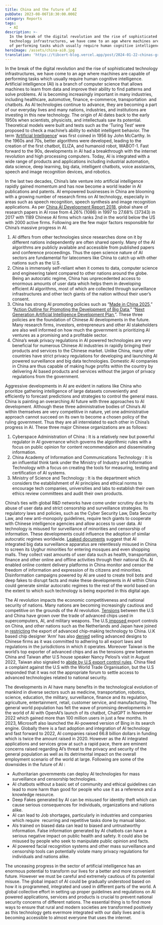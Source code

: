```yaml
---
title: China and the future of AI
pubDate: 2023-08-06T18:30:00.000Z
category: Reports
tags:
  - AI
description: >-
  In the break of the digital revolution and the rise of sophisticated
  technology infrastructures, we have come to an age where machines are capable
  of performing tasks which usually require human cognitive intelligence. 
heroImage: /assets/china-ai0.jpg
translation: 'https://tibcert-blog.vercel.app/post/2024-01-22-chinas-growing-vpn-software-restrictions-in-tibet/'
---
```

In the break of the digital revolution and the rise of sophisticated technology infrastructures, we have come to an age where machines are capable of performing tasks which usually require human cognitive intelligence. Artificial intelligence (AI) is a branch of computer science that allows machines to learn from data and improve their ability to find patterns and solve problems. AI is becoming increasingly important in many industries, including healthcare, automotive, finance, e-commerce, transportation  and chatbots. As AI technologies continue to advance, they are becoming a part of our everyday lives and many nations, industries, and institutions are investing in this new technology. The origin of AI dates back to the early 1950s when scientists, physicists, and intellectuals saw its potential. Theoretical models were built and tests such as the ‘Turing Test’ were proposed to check a machine’s ability to exhibit intelligent behavior. The term ‘[Artificial Intelligence](https://courses.cs.washington.edu/courses/csep590/06au/projects/history-ai.pdf)’ was first coined in 1956 by John McCarthy. In the 1960s and 70s, better algorithms were developed, leading to the creation of the first chatbot, ELIZA, and humanoid robot, WABOT-1. Fast forward to the 90s, developments in AI had a breakthrough with the internet revolution and high processing computers. Today, AI is integrated with a wide range of products and applications including industrial automation, data science, deep learning, big data, intelligent chatbots, voice assistants, speech and image recognition devices, and robotics.

In the last two decades, China’s late venture into artificial intelligence rapidly gained momentum and has now become a world leader in AI publications and patents. AI empowered businesses in China are blooming with a growing number of research firms on AI technology, especially in areas such as speech recognition, speech synthesis and image recognition applications. As per [China AI Development Report 2018](https://indianstrategicknowledgeonline.com/web/China_AI_development_report_2018.pdf), global share of research papers in AI rose from 4.26% (1086) in 1997 to 27.68% (37343) in 2017 with 1189 Chinese AI firms which ranks 2nd in the world below the US with 2000 active firms. Following are the few major factors responsible for China’s massive progress in AI. 

1. AI differs from other technologies since researches done on it by different nations independently are often shared openly. Many of the AI algorithms are publicly available and accessible from published papers and conference proceedings. Thus the open science nature of AI sectors are fundamental for latecomers like China to catch up with other nations such as the U.S. 
2. China is immensely self-reliant when it comes to data, computer science and engineering talent compared to other nations around the globe. Being an autocratic regime, China has unprecedented access to enormous amounts of user data which helps them in developing efficient AI algorithms, most of which are collected through surveillance infrastructures and other tech giants of the nation without their user’s consent. 
3. China has strong AI promoting policies such as “[Made in China 2025,](http://www.gov.cn/zhengce/content/2015-05/19/content_9784.htm)” “[Action Outline for Promoting the Development of Big Data](http://www.gov.cn/zhengce/content/2015-09/05/content_10137.htm),” “[Next Generation Artificial Intelligence Development Plan](http://www.gov.cn/zhengce/content/2017-07/20/content_5211996.htm),”. These three policies are the foundation of Chinese AI developments in the future. Many research firms, investors, entrepreneurs and other AI stakeholders are also well informed on how much the government is prioritizing AI ventures as a promising and a profitable sector. 
4. China’s weak privacy regulations in AI powered technologies are very beneficial for numerous Chinese AI industries in rapidly bringing their products and services to the Chinese market. Unlike China, many other countries have strict privacy regulations for developing and launching AI powered surveillance and big data technologies. Domestic AI companies in China are thus capable of making huge profits within the country by delivering AI based products and services without the jargon of privacy regulations from the government.

Aggressive developments in AI are evident in nations like China who prioritize gathering intelligence of large datasets conveniently and efficiently to forecast predictions and strategies to control the general mass. China is painting an overarching AI future with three approaches to AI development. Although these three administrative bodies of China’s AI within themselves are very competitive in nature, yet one administrative approach cannot succeed on its own to become a chosen policy of the ruling government. Thus they are all interrelated to each other in China’s progress in AI. These three major Chinese organizations are as follows: 

1. Cyberspace Administration of China : It is a relatively new but powerful regulator in AI governance which governs the algorithmic rules with a focus on public opinion for content recommendation and disseminating information. 
2. China Academy of Information and Communications Technology : It is an influential think tank under the Ministry of Industry and Information Technology with a focus on creating the tools for measuring, testing and certification of AI systems.
3. Ministry of Science and Technology : It is the department which considers the establishment of AI principles and ethical norms to encourage tech companies, universities and labs to establish their own ethics review committees and audit their own products. 

China’s ties with global R\&D networks have come under scrutiny due to its abuse of user data and strict censorship and surveillance strategies. Its regulatory laws and policies, such as the Cyber Security Law, Data Security Law, and new anti-monopoly guidelines, require tech giants to cooperate with Chinese intelligence agencies and allow access to user data. AI technology is misused for surveillance of minorities and censorship of information. These developments could influence the adoption of similar autocratic regimes worldwide. [Leaked documents](https://techcrunch.com/2019/11/24/leaked-chinese-government-documents-detail-how-tech-is-used-to-escalate-the-persecution-of-uighurs/) suggest that AI integrated big data surveillance apparatus are relentlessly misused in China to screen its Uyghur minorities for entering mosques and even shopping malls. They collect vast amounts of user data such as health, transportation, finance and other online and offline activities through their national IDs. AI enabled online content delivery platforms in China monitor and censor the freedom of information and expression of its citizens and minorities. Disinformation campaigns powered by AI are used to create troll bots and deep fakes to disrupt facts and make these developments in AI within China could generate similar autocratic regimes to the rest of the world based on the extent to which such technology is being exported in this digital age.

The AI revolution impacts the economic competitiveness and national security of nations. Many nations are becoming increasingly cautious and competitive on the grounds of the AI revolution. [Tensions](https://www.bbc.com/news/business-63995570) between the U.S and China have grown over the trade of advanced chips used in supercomputers, AI, and military weapons. The U.S[ imposed ](https://www.cnbc.com/2023/03/09/asml-netherlands-to-restrict-semiconductor-machine-exports-after-us-pressure.html)export controls on China, and other nations such as the Netherlands and Japan have joined in [restricting](https://www.theguardian.com/technology/2023/feb/01/chip-war-japan-netherlands-us-tech-export-ban-china-microchips) the export of advanced chip-making technology to China. U.K based chip designer ‘Arm’ has also [denied](https://www.forbes.com/sites/iainmartin/2023/03/31/british-semiconductor-maker-may-close-due-to-national-security-dispute-with-chinese-parent-company/?sh=5d267d5822d0) selling advanced designs to Chinese firms as it was committed to adhering to all export laws and regulations in the jurisdictions in which it operates. Moreover Taiwan is the world’s top exporter of advanced chips and as the tensions grew between China and Taiwan after U.S house speaker Nancy Pelosi’s visit in August 2022, Taiwan also signaled to [abide by U.S export control rules](https://www.washingtonpost.com/politics/2022/10/21/taiwan-major-producer-semiconductors-says-it-will-abide-by-us-rules/). China filed a complaint against the U.S with the World Trade Organisation, but the U.S responded that it was not the appropriate forum to settle access to advanced technologies related to national security.

The developments in AI have many benefits in the technological evolution of mankind in diverse sectors such as medicine, transportation, robotics, science, education, the military, surveillance, finance and its regulation, agriculture, entertainment, retail, customer service, and manufacturing. The general world population has felt the wave of promising developments in the world of AI with OpenAI’s launch of its chatbot, ChatGPT in November 2022 which gained more than 100 million users in just a few months. In 2023, Microsoft also launched the AI-powered version of Bing in its search engine. Globally there is a fast adoption and integration of AI technology and fast forward to 2022, AI companies raised 66.8 billion dollars in funding which is twice the amount raised in 2020. However as the AI integrated applications and services grow at such a rapid pace, there are eminent concerns raised regarding AI’s threat to the privacy and security of the general population as well as its detrimental impact on the overall employment scenario of the world at large. Following are some of the downsides in the future of AI : 

* Authoritarian governments can deploy AI technologies for mass surveillance and censorship technologies. 
* AI chatbots without a basic set of community and ethical guidelines can lead to more harm than good for people who use it as a reference and a knowledge resource. 
* Deep Fakes generated by AI can be misused for identity theft which can cause serious consequences for individuals, organizations and nations alike. 
* AI can lead to Job shortages, particularly in industries and companies which require  recurring and repetitive tasks done by manual labor. 
* AIs trained on biased data can lead to biased and untrustworthy information. False information generated by AI chatbots can have a serious negative impact on public health and safety. It could also be misused by people who seek to manipulate public opinion and facts. 
* AI powered facial recognition systems and other mass surveillance and censorship tools can potentially violate many privacy regulations for individuals and nations alike. 

The unceasing progress in the sector of artificial intelligence has an enormous potential to transform our lives for a better and more convenient future. However we must be careful and extremely cautious of its potential misuse. The global impact of AI could be gradually understood based on how it is programmed, integrated and used in different parts of the world. A global collective effort in setting up proper guidelines and regulations on AI powered applications, services and products is crucial to prevent national security concerns of different nations. The essential thing is to find more ways to ensure that rural and modern societies are transformed positively as this technology gets evermore integrated with our daily lives and is becoming accessible to almost everyone that uses the internet. 


